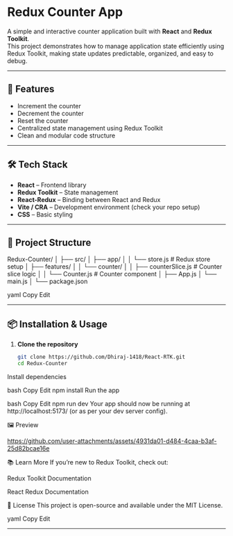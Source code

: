 # Redux Counter App

A simple and interactive counter application built with **React** and **Redux Toolkit**.  
This project demonstrates how to manage application state efficiently using Redux Toolkit, making state updates predictable, organized, and easy to debug.

---

## 🚀 Features

- Increment the counter
- Decrement the counter
- Reset the counter
- Centralized state management using Redux Toolkit
- Clean and modular code structure

---

## 🛠️ Tech Stack

- **React** – Frontend library
- **Redux Toolkit** – State management
- **React-Redux** – Binding between React and Redux
- **Vite / CRA** – Development environment (check your repo setup)
- **CSS** – Basic styling

---

## 📂 Project Structure

Redux-Counter/
│
├── src/
│ ├── app/
│ │ └── store.js # Redux store setup
│ ├── features/
│ │ └── counter/
│ │ ├── counterSlice.js # Counter slice logic
│ │ └── Counter.js # Counter component
│ ├── App.js
│ └── main.js
│
└── package.json

yaml
Copy
Edit

---

## 📦 Installation & Usage

1. **Clone the repository**
   ```bash
   git clone https://github.com/Dhiraj-1418/React-RTK.git
   cd Redux-Counter
Install dependencies

bash
Copy
Edit
npm install
Run the app

bash
Copy
Edit
npm run dev
Your app should now be running at http://localhost:5173/ (or as per your dev server config).

🖼 Preview



https://github.com/user-attachments/assets/4931da01-d484-4caa-b3af-25d82bcae16e




📚 Learn More
If you’re new to Redux Toolkit, check out:

Redux Toolkit Documentation

React Redux Documentation

📜 License
This project is open-source and available under the MIT License.

yaml
Copy
Edit

---

